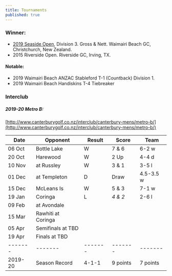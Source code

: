 ```yaml
---
title: Tournaments
published: true
---
```


### Winner:
- [2019 Seaside Open](http://www.golf.co.nz/MyGolf/NewCompetitionResults.aspx?CompetitionId=673386&MemberId=687851&Code=1447405845), Division 3. Gross & Nett. Waimairi Beach GC, Christchurch, New Zealand.
- 2015 Riverside Open. Riverside GC, Irving, TX.

#### Notable:
- 2019 Waimairi Beach ANZAC Stableford T-1 (Countback) Division 1.
- 2019 Waimairi Beach Handiskins T-4 Tiebreaker

### Interclub

##### 2019-20 Metro B:
[http://www.canterburygolf.co.nz/interclub/canterbury-mens/metro-b/](http://www.canterburygolf.co.nz/interclub/canterbury-mens/metro-b/)

| Date   | Opponent     | Result | Score | Team |
| ------ | ------------ | ------ | ----- | ----- |
| 06 Oct | Bottle Lake  | W      | 7 & 6 | 6-2 w |
| 20 Oct | Harewood     | W      | 2 Up  | 4-4 d |
| 10 Nov | at Russley   | W      | 3 & 1 | 3-5 l |
| 01 Dec | at Templeton | D      | Draw  | 4.5-3.5 w |
| 15 Dec | McLeans Is   | W      | 5 & 3 | 7-1 w |
| 19 Jan | Coringa 			| L      |_4 & 2_| 2-6 l |
| 09 Feb | at Avondale | | | |
| 15 Mar | Rawhiti at Coringa | | | |
| 05 Apr | Semifinals at TBD | | | |
| 19 Apr | Finals at TBD | | | |
| ------- | ------- | ------- | ------- | ------- |
| 2019-20 | Season Record | 4-1-1 | 9 points | 7 points |